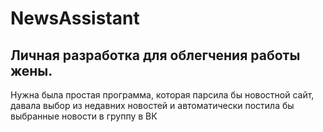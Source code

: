 # NewsAssistant
## Личная разработка для облегчения работы жены.
Нужна была простая программа, которая парсила бы новостной сайт, давала выбор из недавних новостей и автоматически постила бы выбранные новости в группу в ВК